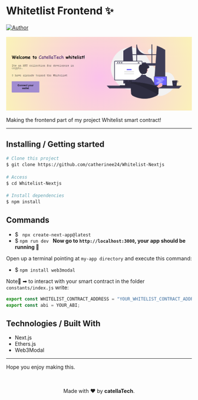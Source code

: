 <h1 aling="center">Whitetlist Frontend ✨</h1>

  <a href="https://github.com/gab0071" target="_blank">
    <img alt="Author" src="https://img.shields.io/badge/made%20by-CatellaTech-blueviolet?style=flat-square">
  </a>
 

  <br>
  <br>

<img src="./image/project.png">  

Making the frontend part of my project Whitelist smart contract!

<hr>
<h2> Installing / Getting started </h2>

```bash
# Clone this project
$ git clone https://github.com/catherinee24/Whitelist-Nextjs

# Access
$ cd Whitelist-Nextjs

# Install dependencies
$ npm install 

``` 

<h2>Commands</h2>

- $ ``` npx create-next-app@latest```
- $ ```npm run dev ``` 
<strong>Now go to `http://localhost:3000`, your app should be running </strong>🤘

Open up a terminal pointing at `my-app directory` and execute this command:
- $ ``` npm install web3modal ```

Note🚨 ➡ to interact with your smart contract in the folder `constants/index.js` write:

```js
export const WHITELIST_CONTRACT_ADDRESS = "YOUR_WHITELIST_CONTRACT_ADDRESS";
export const abi = YOUR_ABI;
```
<h2> Technologies / Built With </h2>

- Next.js
- Ethers.js
- Web3Modal
<hr>
Hope you enjoy making this.
<br>
<br>

<p align="center">
<br/>
  Made with ❤️ by <b>catellaTech</b>.
</p>
